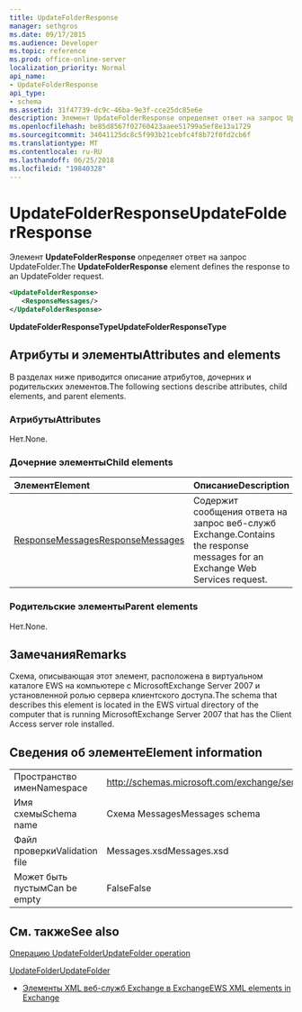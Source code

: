 ```yaml
---
title: UpdateFolderResponse
manager: sethgros
ms.date: 09/17/2015
ms.audience: Developer
ms.topic: reference
ms.prod: office-online-server
localization_priority: Normal
api_name:
- UpdateFolderResponse
api_type:
- schema
ms.assetid: 31f47739-dc9c-46ba-9e3f-cce25dc85e6e
description: Элемент UpdateFolderResponse определяет ответ на запрос UpdateFolder.
ms.openlocfilehash: be85d8567f02760423aaee51799a5ef8e13a1729
ms.sourcegitcommit: 34041125dc8c5f993b21cebfc4f8b72f0fd2cb6f
ms.translationtype: MT
ms.contentlocale: ru-RU
ms.lasthandoff: 06/25/2018
ms.locfileid: "19840328"
---
```

# <a name="updatefolderresponse"></a><span data-ttu-id="23278-103">UpdateFolderResponse</span><span class="sxs-lookup"><span data-stu-id="23278-103">UpdateFolderResponse</span></span>

<span data-ttu-id="23278-104">Элемент **UpdateFolderResponse** определяет ответ на запрос UpdateFolder.</span><span class="sxs-lookup"><span data-stu-id="23278-104">The **UpdateFolderResponse** element defines the response to an UpdateFolder request.</span></span> 
  
```xml
<UpdateFolderResponse>
   <ResponseMessages/>
</UpdateFolderResponse>
```

 <span data-ttu-id="23278-105">**UpdateFolderResponseType**</span><span class="sxs-lookup"><span data-stu-id="23278-105">**UpdateFolderResponseType**</span></span>
## <a name="attributes-and-elements"></a><span data-ttu-id="23278-106">Атрибуты и элементы</span><span class="sxs-lookup"><span data-stu-id="23278-106">Attributes and elements</span></span>

<span data-ttu-id="23278-107">В разделах ниже приводится описание атрибутов, дочерних и родительских элементов.</span><span class="sxs-lookup"><span data-stu-id="23278-107">The following sections describe attributes, child elements, and parent elements.</span></span>
  
### <a name="attributes"></a><span data-ttu-id="23278-108">Атрибуты</span><span class="sxs-lookup"><span data-stu-id="23278-108">Attributes</span></span>

<span data-ttu-id="23278-109">Нет.</span><span class="sxs-lookup"><span data-stu-id="23278-109">None.</span></span>
  
### <a name="child-elements"></a><span data-ttu-id="23278-110">Дочерние элементы</span><span class="sxs-lookup"><span data-stu-id="23278-110">Child elements</span></span>

|<span data-ttu-id="23278-111">**Элемент**</span><span class="sxs-lookup"><span data-stu-id="23278-111">**Element**</span></span>|<span data-ttu-id="23278-112">**Описание**</span><span class="sxs-lookup"><span data-stu-id="23278-112">**Description**</span></span>|
|:-----|:-----|
|[<span data-ttu-id="23278-113">ResponseMessages</span><span class="sxs-lookup"><span data-stu-id="23278-113">ResponseMessages</span></span>](responsemessages.md) <br/> |<span data-ttu-id="23278-114">Содержит сообщения ответа на запрос веб-служб Exchange.</span><span class="sxs-lookup"><span data-stu-id="23278-114">Contains the response messages for an Exchange Web Services request.</span></span>  <br/> |
   
### <a name="parent-elements"></a><span data-ttu-id="23278-115">Родительские элементы</span><span class="sxs-lookup"><span data-stu-id="23278-115">Parent elements</span></span>

<span data-ttu-id="23278-116">Нет.</span><span class="sxs-lookup"><span data-stu-id="23278-116">None.</span></span>
  
## <a name="remarks"></a><span data-ttu-id="23278-117">Замечания</span><span class="sxs-lookup"><span data-stu-id="23278-117">Remarks</span></span>

<span data-ttu-id="23278-118">Схема, описывающая этот элемент, расположена в виртуальном каталоге EWS на компьютере с MicrosoftExchange Server 2007 и установленной ролью сервера клиентского доступа.</span><span class="sxs-lookup"><span data-stu-id="23278-118">The schema that describes this element is located in the EWS virtual directory of the computer that is running MicrosoftExchange Server 2007 that has the Client Access server role installed.</span></span>
  
## <a name="element-information"></a><span data-ttu-id="23278-119">Сведения об элементе</span><span class="sxs-lookup"><span data-stu-id="23278-119">Element information</span></span>

|||
|:-----|:-----|
|<span data-ttu-id="23278-120">Пространство имен</span><span class="sxs-lookup"><span data-stu-id="23278-120">Namespace</span></span>  <br/> |http://schemas.microsoft.com/exchange/services/2006/messages  <br/> |
|<span data-ttu-id="23278-121">Имя схемы</span><span class="sxs-lookup"><span data-stu-id="23278-121">Schema name</span></span>  <br/> |<span data-ttu-id="23278-122">Схема Messages</span><span class="sxs-lookup"><span data-stu-id="23278-122">Messages schema</span></span>  <br/> |
|<span data-ttu-id="23278-123">Файл проверки</span><span class="sxs-lookup"><span data-stu-id="23278-123">Validation file</span></span>  <br/> |<span data-ttu-id="23278-124">Messages.xsd</span><span class="sxs-lookup"><span data-stu-id="23278-124">Messages.xsd</span></span>  <br/> |
|<span data-ttu-id="23278-125">Может быть пустым</span><span class="sxs-lookup"><span data-stu-id="23278-125">Can be empty</span></span>  <br/> |<span data-ttu-id="23278-126">False</span><span class="sxs-lookup"><span data-stu-id="23278-126">False</span></span>  <br/> |
   
## <a name="see-also"></a><span data-ttu-id="23278-127">См. также</span><span class="sxs-lookup"><span data-stu-id="23278-127">See also</span></span>



[<span data-ttu-id="23278-128">Операцию UpdateFolder</span><span class="sxs-lookup"><span data-stu-id="23278-128">UpdateFolder operation</span></span>](updatefolder-operation.md)
  
[<span data-ttu-id="23278-129">UpdateFolder</span><span class="sxs-lookup"><span data-stu-id="23278-129">UpdateFolder</span></span>](updatefolder.md)


- [<span data-ttu-id="23278-130">Элементы XML веб-служб Exchange в Exchange</span><span class="sxs-lookup"><span data-stu-id="23278-130">EWS XML elements in Exchange</span></span>](ews-xml-elements-in-exchange.md)

